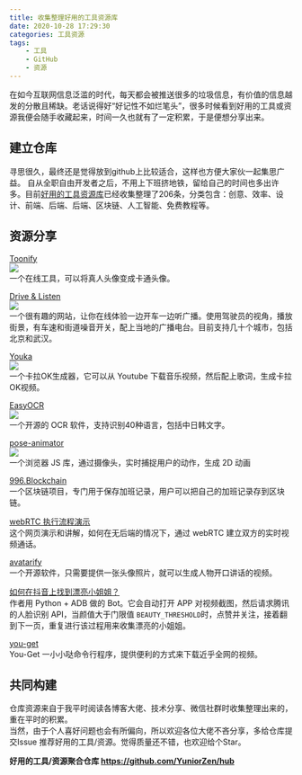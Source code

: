 ```yaml
---
title: 收集整理好用的工具资源库
date: 2020-10-28 17:29:30
categories: 工具资源
tags:
    - 工具
    - GitHub
    - 资源
---
```



在如今互联网信息泛滥的时代，每天都会被推送很多的垃圾信息，有价值的信息越发的分散且稀缺。老话说得好“好记性不如烂笔头”，很多时候看到好用的工具或资源我便会随手收藏起来，时间一久也就有了一定积累，于是便想分享出来。

## 建立仓库
寻思很久，最终还是觉得放到github上比较适合，这样也方便大家伙一起集思广益。
自从全职自由开发者之后，不用上下班挤地铁，留给自己的时间也多出许多。目前[好用的工具资源库](https://github.com/YuniorZen/hub)已经收集整理了206条，分类包含：创意、效率、设计、前端、后端、后端、区块链、人工智能、免费教程等。

## 资源分享
[Toonify](https://toonify.justinpinkney.com/)   
![](https://www.wangbase.com/blogimg/asset/202009/bg2020091710.jpg)   
一个在线工具，可以将真人头像变成卡通头像。

[Drive & Listen](https://driveandlisten.herokuapp.com/)    
![](https://www.wangbase.com/blogimg/asset/202006/bg2020061701.jpg)    
一个很有趣的网站，让你在线体验一边开车一边听广播。使用驾驶员的视角，播放街景，有车速和街道噪音开关，配上当地的广播电台。目前支持几十个城市，包括北京和武汉。

[Youka](https://github.com/youkaclub/youka-desktop/blob/master/README.md)    
![](https://www.wangbase.com/blogimg/asset/202003/bg2020030801.jpg)    
一个卡拉OK生成器，它可以从 Youtube 下载音乐视频，然后配上歌词，生成卡拉OK视频。

[EasyOCR](https://github.com/JaidedAI/EasyOCR)   
![](https://www.wangbase.com/blogimg/asset/202007/bg2020070801.jpg)    
一个开源的 OCR 软件，支持识别40种语言，包括中日韩文字。

[pose-animator](https://github.com/yemount/pose-animator)    
![](https://www.wangbase.com/blogimg/asset/202005/bg2020052108.jpg)    
一个浏览器 JS 库，通过摄像头，实时捕捉用户的动作，生成 2D 动画

[996.Blockchain](https://github.com/996BC/996.Blockchain)   
一个区块链项目，专门用于保存加班记录，用户可以把自己的加班记录存到区块链。

[webRTC 执行流程演示](https://nashaofu.github.io/webrtc-demo/)   
这个网页演示和讲解，如何在无后端的情况下，通过 webRTC 建立双方的实时视频通话。

[avatarify](https://github.com/alievk/avatarify)   
一个开源软件，只需要提供一张头像照片，就可以生成人物开口讲话的视频。

[如何在抖音上找到漂亮小姐姐？](https://github.com/wangshub/Douyin-Bot)   
作者用 Python + ADB 做的 Bot。它会自动打开 APP 对视频截图，然后请求腾讯的人脸识别 API，当颜值大于门限值 `BEAUTY_THRESHOLD`时，点赞并关注，接着翻到下一页，重复进行该过程用来收集漂亮的小姐姐。

[you-get](https://github.com/soimort/you-get)    
You-Get 一小小哒命令行程序，提供便利的方式来下载近乎全网的视频。

## 共同构建
仓库资源来自于我平时阅读各博客大佬、技术分享、微信社群时收集整理出来的，重在平时的积累。   
当然，由于个人喜好问题也会有所偏向，所以欢迎各位大佬不吝分享，多给仓库提交Issue 推荐好用的工具/资源。觉得质量还不错，也欢迎给个Star。    
   
**好用的工具/资源聚合仓库 https://github.com/YuniorZen/hub**

